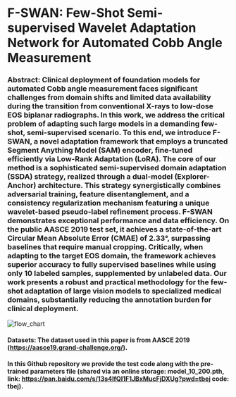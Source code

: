 # F-SWAN: Few-Shot Semi-supervised Wavelet Adaptation Network for Automated Cobb Angle Measurement

### Abstract: Clinical deployment of foundation models for automated Cobb angle measurement faces significant challenges from domain shifts and limited data availability during the transition from conventional X-rays to low-dose EOS biplanar radiographs. In this work, we address the critical problem of adapting such large models in a demanding few-shot, semi-supervised scenario. To this end, we introduce F-SWAN, a novel adaptation framework that employs a truncated Segment Anything Model (SAM) encoder, fine-tuned efficiently via Low-Rank Adaptation (LoRA). The core of our method is a sophisticated semi-supervised domain adaptation (SSDA) strategy, realized through a dual-model (Explorer-Anchor) architecture. This strategy synergistically combines adversarial training, feature disentanglement, and a consistency regularization mechanism featuring a unique wavelet-based pseudo-label refinement process. F-SWAN demonstrates exceptional performance and data efficiency. On the public AASCE 2019 test set, it achieves a state-of-the-art Circular Mean Absolute Error (CMAE) of 2.33°, surpassing baselines that require manual cropping. Critically, when adapting to the target EOS domain, the framework achieves superior accuracy to fully supervised baselines while using only 10 labeled samples, supplemented by unlabeled data. Our work presents a robust and practical methodology for the few-shot adaptation of large vision models to specialized medical domains, substantially reducing the annotation burden for clinical deployment.

![flow_chart](https://github.com/user-attachments/assets/40d29c9d-6a51-4be1-a338-ed0513525b61)

#### Datasets: The dataset used in this paper is from AASCE 2019 (https://aasce19.grand-challenge.org/).

#### In this Github repository we provide the test code along with the pre-trained parameters file (shared via an online storage: model_10_200.pth, link: https://pan.baidu.com/s/13s4lfQI1F1JBxMucFjDXUg?pwd=tbej code: tbej). 



